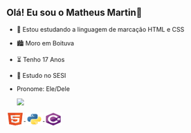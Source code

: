 ## Olá! Eu sou o Matheus Martin👋

- 🔭 Estou estudando a linguagem de marcação HTML e CSS
- 🏙️ Moro em Boituva
- ⏳ Tenho 17 Anos
- 🏫 Estudo no SESI
- Pronome: Ele/Dele

  <div>
  <a href="https://github.com/MathMartiin">
  <img height="180em" src="https://github-readme-stats.vercel.app/api?username=MathMartiin&show_icons=true&theme=apprentice&include_all_commits=true&count_private=true"/> 
</div>
  <img align="center" alt="Rafa-HTML" height="30" width="40" src="https://raw.githubusercontent.com/devicons/devicon/master/icons/html5/html5-original.svg">
  <img align="center" alt="Rafa-Python" height="30" width="40" src="https://raw.githubusercontent.com/devicons/devicon/master/icons/python/python-original.svg">
  <img align="center" alt="Rafa-Csharp" height="30" width="40" src="https://raw.githubusercontent.com/devicons/devicon/master/icons/csharp/csharp-original.svg">
  
</div>
  

